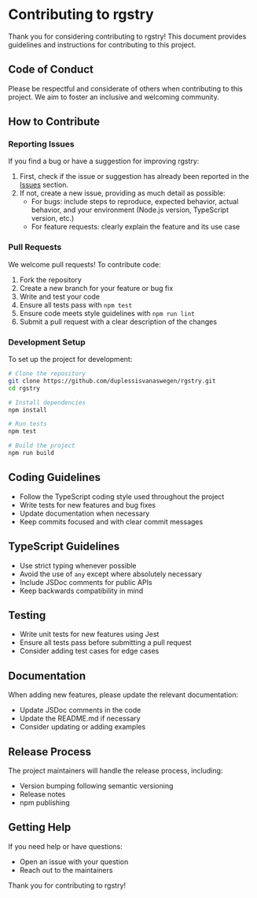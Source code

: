 # Contributing to rgstry

Thank you for considering contributing to rgstry! This document provides guidelines and instructions for contributing to this project.

## Code of Conduct

Please be respectful and considerate of others when contributing to this project. We aim to foster an inclusive and welcoming community.

## How to Contribute

### Reporting Issues

If you find a bug or have a suggestion for improving rgstry:

1. First, check if the issue or suggestion has already been reported in the [Issues](https://github.com/duplessisvanaswegen/rgstry/issues) section.
2. If not, create a new issue, providing as much detail as possible:
   - For bugs: include steps to reproduce, expected behavior, actual behavior, and your environment (Node.js version, TypeScript version, etc.)
   - For feature requests: clearly explain the feature and its use case

### Pull Requests

We welcome pull requests! To contribute code:

1. Fork the repository
2. Create a new branch for your feature or bug fix
3. Write and test your code
4. Ensure all tests pass with `npm test`
5. Ensure code meets style guidelines with `npm run lint`
6. Submit a pull request with a clear description of the changes

### Development Setup

To set up the project for development:

```bash
# Clone the repository
git clone https://github.com/duplessisvanaswegen/rgstry.git
cd rgstry

# Install dependencies
npm install

# Run tests
npm test

# Build the project
npm run build
```

## Coding Guidelines

- Follow the TypeScript coding style used throughout the project
- Write tests for new features and bug fixes
- Update documentation when necessary
- Keep commits focused and with clear commit messages

## TypeScript Guidelines

- Use strict typing whenever possible
- Avoid the use of `any` except where absolutely necessary
- Include JSDoc comments for public APIs
- Keep backwards compatibility in mind

## Testing

- Write unit tests for new features using Jest
- Ensure all tests pass before submitting a pull request
- Consider adding test cases for edge cases

## Documentation

When adding new features, please update the relevant documentation:

- Update JSDoc comments in the code
- Update the README.md if necessary
- Consider updating or adding examples

## Release Process

The project maintainers will handle the release process, including:

- Version bumping following semantic versioning
- Release notes
- npm publishing

## Getting Help

If you need help or have questions:

- Open an issue with your question
- Reach out to the maintainers

Thank you for contributing to rgstry!
